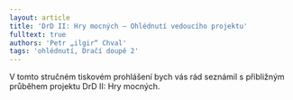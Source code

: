 ```yaml
---
layout: article
title: 'DrD II: Hry mocných – Ohlédnutí vedoucího projektu'
fulltext: true
authors: 'Petr „ilgir“ Chval'
tags: 'ohlédnutí, Dračí doupě 2'
---
```


V tomto stručném tiskovém prohlášení
bych vás rád seznámil s přibližným průběhem
projektu DrD II: Hry mocných.
